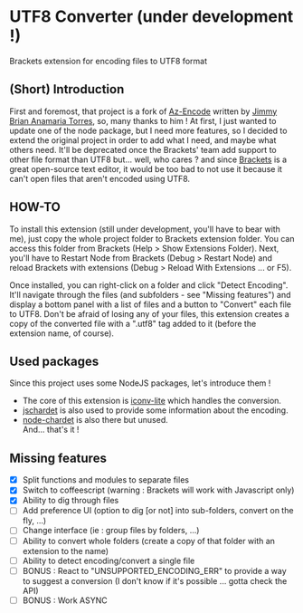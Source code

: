 UTF8 Converter (under development !)
=========

Brackets extension for encoding files to UTF8 format

(Short) Introduction
-----------------
First and foremost, that project is a fork of [Az-Encode](https://github.com/Azakur4/Az-Encode) written by [Jimmy Brian Anamaria Torres](https://github.com/Azakur4), so, many thanks to him !
At first, I just wanted to update one of the node package, but I need more features, so I decided to extend the original project in order to add what I need, and maybe what others need.
It'll be deprecated once the Brackets' team add support to other file format than UTF8 but... well, who cares ? and since [Brackets](https://github.com/adobe/brackets) is a great open-source text editor, it would be too bad to not use it because it can't open files that aren't encoded using UTF8.

HOW-TO
------------------
To install this extension (still under development, you'll have to bear with me), just copy the whole project folder to Brackets extension folder. 
You can access this folder from Brackets (Help > Show Extensions Folder).
Next, you'll have to Restart Node from Brackets (Debug > Restart Node) and reload Brackets with extensions (Debug > Reload With Extensions ... or F5).

Once installed, you can right-click on a folder and click "Detect Encoding".
It'll navigate through the files (and subfolders - see "Missing features") and display a bottom panel with a list of files and a button to "Convert" each file to UTF8.
Don't be afraid of losing any of your files, this extension creates a copy of the converted file with a ".utf8" tag added to it (before the extension name, of course).

Used packages
--------------------
Since this project uses some NodeJS packages, let's introduce them !
- The core of this extension is [iconv-lite](https://github.com/ashtuchkin/iconv-lite) which handles the conversion.
- [jschardet](https://github.com/aadsm/jschardet) is also used to provide some information about the encoding.
- [node-chardet](https://github.com/runk/node-chardet) is also there but unused.  
And... that's it !

Missing features
---------------
- [x] Split functions and modules to separate files
- [x] Switch to coffeescript (warning : Brackets will work with Javascript only)
- [x] Ability to dig through files
- [ ] Add preference UI (option to dig [or not] into sub-folders, convert on the fly, ...)
- [ ] Change interface (ie : group files by folders, ...)
- [ ] Ability to convert whole folders (create a copy of that folder with an extension to the name)
- [ ] Ability to detect encoding/convert a single file
- [ ] BONUS : React to "UNSUPPORTED_ENCODING_ERR" to provide a way to suggest a conversion (I don't know if it's possible ... gotta check the API)
- [ ] BONUS : Work ASYNC 
